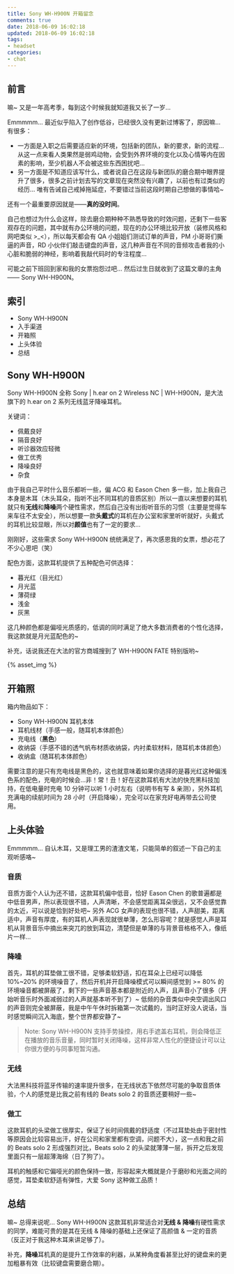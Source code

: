 ```yaml
---
title: Sony WH-H900N 开箱留念
comments: true
date: 2018-06-09 16:02:18
updated: 2018-06-09 16:02:18
tags:
- headset
categories:
- chat
---
```


## 前言

嘛~ 又是一年高考季，每到这个时候我就知道我又长了一岁... 

Emmmmm... 最近似乎陷入了创作低谷，已经很久没有更新过博客了，原因嘛... 有很多：

- 一方面是入职之后需要适应新的环境，包括新的团队，新的要求，新的流程... 从这一点来看人类果然是弱鸡动物，会受到外界环境的变化以及心情等内在因素的影响，至少机器人不会被这些东西困扰吧...
- 另一方面是不知道应该写什么，或者说自己在这段与新团队的磨合期中眼界提升了很多，很多之前计划去写的文章现在突然没有兴趣了，以前也有过类似的经历... 唯有告诫自己戒掉拖延症，不要错过当前这段时期自己想做的事情哈~

还有一个最重要原因就是——**真的没时间**。

自己也想过为什么会这样，除去磨合期种种不熟悉导致的时效问题，还剩下一些客观存在的问题，其中就有办公环境的问题，现在的办公环境比较开放（装修风格和网吧类似 >_<），所以每天都会有 QA 小姐姐们测试订单的声音，PM 小哥哥们撕逼的声音，RD 小伙伴们敲击键盘的声音，这几种声音在不同的音频攻击者我的小心脏和脆弱的神经，影响着我敲代码时的专注程度...

可能之前下班回到家和我的女票抱怨过吧... 然后过生日就收到了这篇文章的主角—— Sony WH-H900N。

## 索引

- Sony WH-H900N
- 入手渠道
- 开箱照
- 上头体验
- 总结

## Sony WH-H900N

Sony WH-H900N 全称 Sony | h.ear on 2 Wireless NC | WH-H900N，是大法旗下的 h.ear on 2 系列无线蓝牙降噪耳机。

关键词：

- 佩戴良好
- 隔音良好
- 听诊器效应轻微
- 做工优秀
- 降噪良好
- 杂食

由于我自己平时什么音乐都听一些，偏 ACG 和 Eason Chen 多一些，加上我自己本身是木耳（木头耳朵，指听不出不同耳机的音质区别）所以一直以来想要的耳机就只有**无线**和**降噪**两个硬性需求，然后自己没有出街听音乐的习惯（主要是觉得车来车往不太安全），所以想要一款**头戴式**的耳机在办公室和家里听听就好，头戴式的耳机比较显眼，所以对**颜值**也有了一定的要求...

刚刚好，这些需求 Sony WH-H900N 统统满足了，再次感恩我的女票，想必花了不少心思吧（笑）

配色方面，这款耳机提供了五种配色可供选择：

- 暮光红（目光红）
- 月光蓝
- 薄荷绿
- 浅金
- 灰黑

这几种颜色都是偏哑光质感的，低调的同时满足了绝大多数消费者的个性化选择，我这款就是月光蓝配色的~

补充，话说我还在大法的官方商城搜到了 WH-H900N FATE 特别版哟~

{% asset_img  %}

## 开箱照

箱内物品如下：

- Sony WH-H900N 耳机本体
- 耳机线材（手感一般，随耳机本体颜色）
- 充电线（**黑色**）
- 收纳袋（手感不错的透气帆布材质收纳袋，内衬柔软材料，随耳机本体颜色）
- 收纳盒（随耳机本体颜色）

需要注意的是只有充电线是黑色的，这也就意味着如果你选择的是暮光红这种偏浅色系的配色，充电的时候会...非！常！丑！好在这款耳机有大法的快充黑科技加持，在低电量时充电 10 分钟可以听 1 小时左右（说明书有写 & 亲测），另外耳机充满电的续航时间为 28 小时（开启降噪），完全可以在家充好电再带去公司使用。

## 上头体验

Emmmmm... 自认木耳，又是理工男的渣渣文笔，只能简单的叙述一下自己的主观听感咯~

### 音质

音质方面个人认为还不错，这款耳机偏中低音，恰好 Eason Chen 的歌普遍都是中低音男声，所以表现很不错，人声清晰，不会感觉距离耳朵很远，又不会感觉靠的太近，可以说是恰到好处吧~ 另外 ACG 女声的表现也很不错，人声甜美，距离适中，声音有厚度，有的耳机人声表现就很单薄，怎么形容呢？就是感觉人声是耳机从背景音乐中摘出来突兀的放到耳边，清楚但是单薄的与背景音格格不入，像纸片一样...

### 降噪

首先，耳机的耳垫做工很不错，足够柔软舒适，扣在耳朵上已经可以降低 10%~20% 的环境噪音了，然后开机并开启降噪模式可以瞬间感觉到 >= 80% 的环境噪音都被屏蔽了，剩下的一些声音基本都是附近的人声，且声音小了很多（开始听音乐时外面减弱过的人声就基本听不到了）~ 低频的杂音类似中央空调出风口的声音则完全被屏蔽，我是中午午休时拆箱第一次试戴的，当时正好没人说话，当时感觉瞬间沉入海底，整个世界都安静了~ 

> Note: Sony WH-H900N 支持手势操控，用右手遮盖右耳机，则会降低正在播放的音乐音量，同时暂时关闭降噪，这样非常人性化的便捷设计可以让你很方便的与同事短暂沟通。

### 无线

大法黑科技将蓝牙传输的速率提升很多，在无线状态下依然尽可能的争取音质体验，个人的感觉是比我之前有线的 Beats solo 2 的音质还要稍好一些~

### 做工

这款耳机的头梁做工很厚实，保证了长时间佩戴的舒适度（不过耳垫处由于密封性等原因会比较容易出汗，好在公司和家里都有空调，问题不大），这一点和我之前的 Beats solo 2 形成强烈对比，Beats solo 2 的头梁就薄薄一层，拆开之后发现里面只有一层超薄海绵（日了狗了）。

耳机的触感和它偏哑光的颜色保持一致，形容起来大概就是介于磨砂和光面之间的感觉，耳垫柔软舒适有弹性，大爱 Sony 这种做工品质！

## 总结

嘛~ 总得来说呢... Sony WH-H900N 这款耳机非常适合对**无线 & 降噪**有硬性需求的同学，难能可贵的是其在无线 & 降噪的基础上还保证了高颜值 & 一定的音质（反正对于我这种木耳来讲足够了）。

补充，**降噪**耳机真的是提升工作效率的利器，从某种角度看甚至比好的键盘来的更加粗暴有效（比较键盘需要磨合期）。


